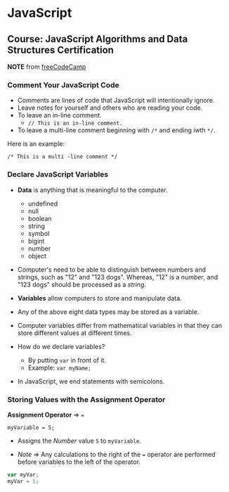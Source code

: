 # JavaScript

## Course:  JavaScript Algorithms and Data Structures Certification

__NOTE__ from [freeCodeCamp](https://www.freecodecamp.org/)

### Comment Your JavaScript Code

* Comments are lines of code that JavaScript will intentionally ignore.
* Leave notes for yourself and others who are reading your code.
* To leave an in-line comment.
  * `// This is an in-line comment.`
* To leave a multi-line comment beginning with `/*` and ending iwth `*/`.

Here is an example:

  `/* This is a multi
  -line comment */`

### Declare JavaScript Variables

* __Data__ is anything that is meaningful to the computer.
    
    * undefined
    * null
    * boolean
    * string
    * symbol
    * bigint
    * number
    * object    
    
* Computer's need to be able to distinguish between numbers and strings, such as "12" and "123 dogs".  Whereas, "12" is a _number_, and "123 dogs" should be processed as a _string_.

* __Variables__ allow computers to store and manipulate data.
* Any of the above eight data types may be stored as a variable.
* Computer variables differ from mathematical variables in that they can store different values at different times.
* How do we declare variables?
    * By putting `var` in front of it.
    * Example: `var myName;`

* In JavaScript, we end statements with semicolons.

### Storing Values with the Assignment Operator

__Assignment Operator__ => `=`

  `myVariable = 5;`

* Assigns the _Number_ value `5` to `myVariable`.

* _Note_ => Any calculations to the right of the `=` operator are performed before variables to the left of the operator.

```js
var myVar;
myVar = 5;
```
